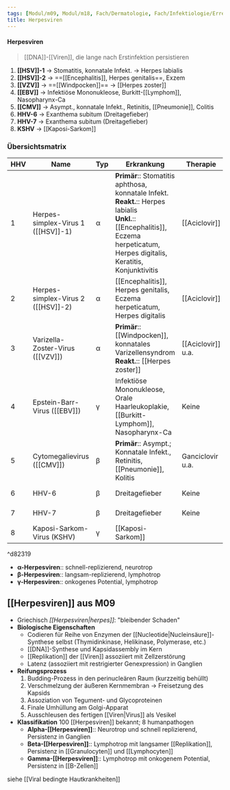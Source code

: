 ```yaml
---
tags: [Modul/m09, Modul/m18, Fach/Dermatologie, Fach/Infektiologie/Erreger/Viren]
title: Herpesviren
---
```

#### Herpesviren
> [[DNA]]-[[Viren]], die lange nach Erstinfektion persistieren
1. **[[HSV]]-1** → Stomatitis, konnatale Infekt. → Herpes labialis
2. **[[HSV]]-2** → ==[[Encephalitis]], Herpes genitalis==, Exzem
3. **[[VZV]]** → ==[[Windpocken]]== → [[Herpes zoster]]
4. **[[EBV]]** → Infektiöse Mononukleose, Burkitt-[[Lymphom]], Nasopharynx-Ca
5. **[[CMV]]** → Asympt., konnatale Infekt., Retinitis, [[Pneumonie]], Colitis
6. **HHV-6** → Exanthema subitum (Dreitagefieber)
7. **HHV-7** → Exanthema subitum (Dreitagefieber)
8. **KSHV** → [[Kaposi-Sarkom]]

### Übersichtsmatrix
HHV|Name|Typ|Erkrankung|Therapie|Besonderheit
-|-|-|-|-|-
1|Herpes-simplex-Virus 1 ([[HSV]]-1)|α|**Primär**:: Stomatitis aphthosa, konnatale Infekt.<br>**Reakt.**:: Herpes labialis<br>**Unkl.**:: [[Encephalitis]], Eczema herpeticatum, Herpes digitalis, Keratitis, Konjunktivitis|[[Aciclovir]]|Lebenslange Persistenz in Ganglien
2|Herpes-simplex-Virus 2 ([[HSV]]-2)|α|[[Encephalitis]], Herpes genitalis, Eczema herpeticatum, Herpes digitalis|[[Aciclovir]]|Lebenslange Persistenz in Ganglien
3|Varizella-Zoster-Virus ([[VZV]])|α|**Primär**:: [[Windpocken]], konnatales Varizellensyndrom<br>**Reakt.**:: [[Herpes zoster]]|[[Aciclovir]] u.a.|Lebenslange Persistenz in Ganglien
4|Epstein-Barr-Virus ([[EBV]])|γ|Infektiöse Mononukleose, Orale Haarleukoplakie, [[Burkitt-Lymphom]], Nasopharynx-Ca|Keine|Onkogen
5|Cytomegalievirus ([[CMV]])|β|**Primär**:: Asympt.; Konnatale Infekt., Retinitis, [[Pneumonie]], Kolitis|Ganciclovir u.a.|"Eulenaugen-Zellen"
6|HHV-6|β|Dreitagefieber|Keine|Durchseuchung >95%
7|HHV-7|β|Dreitagefieber|Keine|Durchseuchung >95%
8|Kaposi-Sarkom-Virus (KSHV)|γ|[[Kaposi-Sarkom]]

^d82319

- **α-Herpesviren**:: schnell-replizierend, neurotrop
- **β-Herpesviren**:: langsam-replizierend, lymphotrop
- **γ-Herpesviren**:: onkogenes Potential, lymphotrop

## [[Herpesviren]] aus M09

- Griechisch *[[Herpesviren|herpes]]*: "bleibender Schaden"
- **Biologische Eigenschaften**
    - Codieren für Reihe von Enzymen der [[Nucleotide|Nucleinsäure]]-Synthese selbst (Thymidinkinase, Helikinase, Polymerase, etc.)
    - [[DNA]]-Synthese und Kapsidassembly im Kern
    - [[Replikation]] der [[Viren]] assoziiert mit Zellzerstörung
    - Latenz (assoziiert mit restrigierter Genexpression) in Ganglien
- **Reifungsprozess**
    1. Budding-Prozess in den perinucleären Raum (kurzzeitig behüllt)
    2. Verschmelzung der äußeren Kernmembran → Freisetzung des Kapsids
    3. Assoziation von Tegument- und Glycoproteinen
    4. Finale Umhüllung am Golgi-Apparat
    5. Ausschleusen des fertigen [[Viren|Virus]] als Vesikel
- **Klassifikation** 
100 [[Herpesviren]] bekannt; 8 humanpathogen
    - **Alpha-[[Herpesviren]]**:: Neurotrop und schnell replizierend, Persistenz in Ganglien
    - **Beta-[[Herpesviren]]**:: Lymphotrop mit langsamer [[Replikation]], Persistenz in [[Granulocyten]] und [[Lymphocyten]]
    - **Gamma-[[Herpesviren]]**:: Lymphotrop mit onkogenem Potential, Persistenz in [[B-Zellen]]
	
	
siehe [[Viral bedingte Hautkrankheiten]]